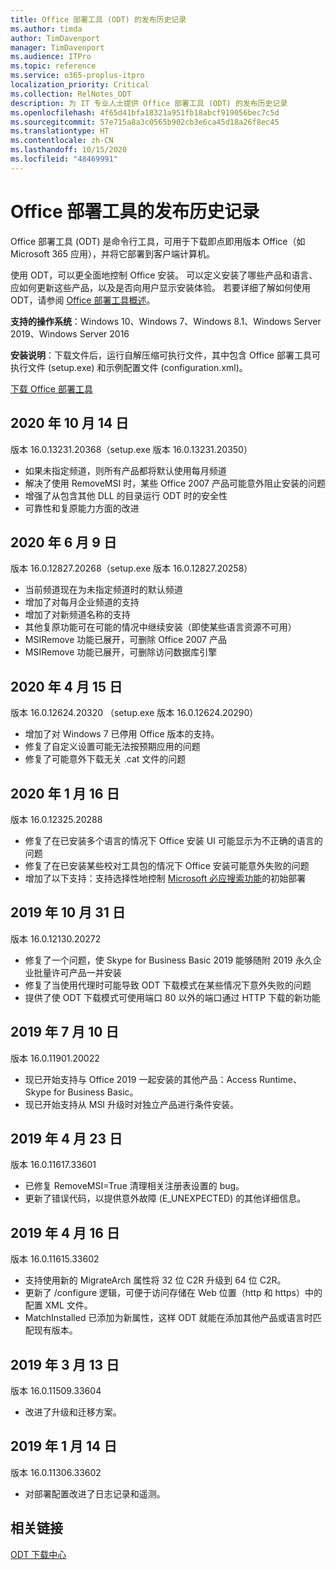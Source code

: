 ```yaml
---
title: Office 部署工具 (ODT) 的发布历史记录
ms.author: timda
author: TimDavenport
manager: TimDavenport
ms.audience: ITPro
ms.topic: reference
ms.service: o365-proplus-itpro
localization_priority: Critical
ms.collection: RelNotes_ODT
description: 为 IT 专业人士提供 Office 部署工具 (ODT) 的发布历史记录
ms.openlocfilehash: 4f65d41bfa18321a951fb18abcf919056bec7c5d
ms.sourcegitcommit: 57e715a8a3c0565b902cb3e6ca45d18a26f8ec45
ms.translationtype: HT
ms.contentlocale: zh-CN
ms.lasthandoff: 10/15/2020
ms.locfileid: "48469991"
---
```

# <a name="release-history-for-office-deployment-tool"></a>Office 部署工具的发布历史记录

Office 部署工具 (ODT) 是命令行工具，可用于下载即点即用版本 Office（如 Microsoft 365 应用），并将它部署到客户端计算机。 


使用 ODT，可以更全面地控制 Office 安装。 可以定义安装了哪些产品和语言、应如何更新这些产品，以及是否向用户显示安装体验。 若要详细了解如何使用 ODT，请参阅 [Office 部署工具概述](https://docs.microsoft.com/deployoffice/overview-of-the-office-2016-deployment-tool)。

 **支持的操作系统**：Windows 10、Windows 7、Windows 8.1、Windows Server 2019、Windows Server 2016 
 
 **安装说明**：下载文件后，运行自解压缩可执行文件，其中包含 Office 部署工具可执行文件 (setup.exe) 和示例配置文件 (configuration.xml)。 

[下载 Office 部署工具](https://www.microsoft.com/en-us/download/confirmation.aspx?id=49117)

## <a name="october-14-2020"></a>2020 年 10 月 14 日
版本 16.0.13231.20368（setup.exe 版本 16.0.13231.20350）
- 如果未指定频道，则所有产品都将默认使用每月频道
- 解决了使用 RemoveMSI 时，某些 Office 2007 产品可能意外阻止安装的问题
- 增强了从包含其他 DLL 的目录运行 ODT 时的安全性
- 可靠性和复原能力方面的改进

## <a name="june-9-2020"></a>2020 年 6 月 9 日

版本 16.0.12827.20268（setup.exe 版本 16.0.12827.20258）
- 当前频道现在为未指定频道时的默认频道
- 增加了对每月企业频道的支持
- 增加了对新频道名称的支持
- 其他复原功能可在可能的情况中继续安装（即使某些语言资源不可用）
- MSIRemove 功能已展开，可删除 Office 2007 产品
- MSIRemove 功能已展开，可删除访问数据库引擎 

## <a name="april-15-2020"></a>2020 年 4 月 15 日

版本 16.0.12624.20320 （setup.exe 版本 16.0.12624.20290）
- 增加了对 Windows 7 已停用 Office 版本的支持。
- 修复了自定义设置可能无法按预期应用的问题
- 修复了可能意外下载无关 .cat 文件的问题

## <a name="january-16-2020"></a>2020 年 1 月 16 日

版本 16.0.12325.20288
- 修复了在已安装多个语言的情况下 Office 安装 UI 可能显示为不正确的语言的问题
- 修复了在已安装某些校对工具包的情况下 Office 安装可能意外失败的问题
- 增加了以下支持：支持选择性地控制 [Microsoft 必应搜索功能](https://go.microsoft.com/fwlink/p/?linkid=2109345)的初始部署


## <a name="october-31-2019"></a>2019 年 10 月 31 日

版本 16.0.12130.20272
- 修复了一个问题，使 Skype for Business Basic 2019 能够随附 2019 永久企业批量许可产品一并安装
- 修复了当使用代理时可能导致 ODT 下载模式在某些情况下意外失败的问题
- 提供了使 ODT 下载模式可使用端口 80 以外的端口通过 HTTP 下载的新功能


## <a name="july-10-2019"></a>2019 年 7 月 10 日

版本 16.0.11901.20022
- 现已开始支持与 Office 2019 一起安装的其他产品：Access Runtime、Skype for Business Basic。
- 现已开始支持从 MSI 升级时对独立产品进行条件安装。

## <a name="april-23-2019"></a>2019 年 4 月 23 日

版本 16.0.11617.33601
- 已修复 RemoveMSI=True 清理相关注册表设置的 bug。
- 更新了错误代码，以提供意外故障 (E_UNEXPECTED) 的其他详细信息。

## <a name="april-16-2019"></a>2019 年 4 月 16 日

版本 16.0.11615.33602
- 支持使用新的 MigrateArch 属性将 32 位 C2R 升级到 64 位 C2R。
- 更新了 /configure 逻辑，可便于访问存储在 Web 位置（http 和 https）中的配置 XML 文件。
- MatchInstalled 已添加为新属性，这样 ODT 就能在添加其他产品或语言时匹配现有版本。

## <a name="march-13-2019"></a>2019 年 3 月 13 日

版本 16.0.11509.33604
- 改进了升级和迁移方案。

## <a name="january-14-2019"></a>2019 年 1 月 14 日

版本 16.0.11306.33602
- 对部署配置改进了日志记录和遥测。


## <a name="related-links"></a>相关链接

[ODT 下载中心](https://www.microsoft.com/en-us/download/details.aspx?id=49117)